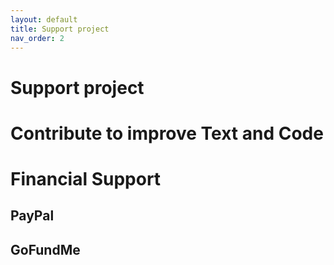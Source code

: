 ```yaml
---
layout: default
title: Support project
nav_order: 2
---
```


# Support project

# Contribute to improve Text and Code

# Financial Support

## PayPal

## GoFundMe
